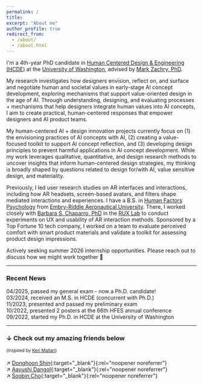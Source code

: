 ```yaml
---
permalink: /
title:
excerpt: "About me"
author_profile: true
redirect_from: 
  - /about/
  - /about.html
---
```


I'm a 4th-year PhD candidate in [Human Centered Design & Engineering (HCDE)][hcde] at the [University of Washington][uw], advised by [Mark Zachry, PhD][mark].

My research investigates how designers envision, reflect on, and surface and negotiate human and societal values in early-stage AI concept development, exploring mechanisms that support value-oriented design in the age of AI. Through understanding, designing, and evaluating processes + mechanisms that help designers integrate human values into AI concepts, I aim to create practical, human-centered responses that empower designers and AI product teams. 

My human-centered AI + design innovation projects currently focus on (1) the envisioning practices of AI concepts with AI, (2) creating a value-focused toolkit to support AI concept reflection, and (3) developing design principles to prevent harmful applications in AI concept development. While my work leverages qualitative, quantitative, and design research methods to uncover insights that inform human-centered design strategies, my thinking is broadly shaped by questions related to design for/with AI, value sensitive design, and materiality.

Previously, I led user research studies on AR interfaces and interactions, including how AR headsets, screen-based avatars, and filters shape mediated interactions and experiences. I have a B.S. in [Human Factors Psychology][hf] from [Embry-Riddle Aeronautical University][erau]. There, I worked closely with [Barbara S. Chaparro, PhD][barb] in the [RUX Lab][rux] to conduct experiments on UX and usability of AR interaction methods. Sponsored by a Top Fortune 10 tech company, I worked on a team to evaluate perceived comfort with smart product materials and validate a toolkit for assessing product design impressions.

Actively seeking summer 2026 internship opportunities. Please reach out to discuss how we might work together 🖤

-----

### Recent News

04/2025, passed my general exam - now a Ph.D. candidate!<br>
03/2024, received an M.S. in HCDE (concurrent with Ph.D.)<br>
11/2023, presented and passed my preliminary exam<br>
10/2022, presented 2 posters at the 66th HFES annual conference<br>
09/2022, started my Ph.D. in HCDE at the University of Washington<br>

-----

### ↓ Check out my amazing friends below
<small> (inspired by [Keri Mallari][keri]) </small><br>
<br>
↗ [Donghoon Shin][donghoon]{:target="_blank"}{:rel="noopener noreferrer"}<br>
↗ [Aayushi Dangol][aayushi]{:target="_blank"}{:rel="noopener noreferrer"}<br>
↗ [Soobin Cho][soobin]{:target="_blank"}{:rel="noopener noreferrer"}<br>





[erau]: https://daytonabeach.erau.edu
[hcde]: https://hcde.washington.edu
[hf]: https://daytonabeach.erau.edu/college-arts-sciences/human-factors
[mhcid]: https://mhcid.uw.edu/
[rux]: https://daytonabeach.erau.edu/about/labs/research-user-experience
[teak]: https://teakresearch.com/
[uw]: https://washington.edu


[aayushi]: https://adango26.github.io
[andy]: https://linkedin.com/in/soohyunmoon
[connie]: https://linkedin.com/in/connie-hyyang
[donghoon]: https://donghoon.io
[emma]: https://ej-mcdonnell.github.io
[joey]: http://students.washington.edu/schaferj/
[jon]: https://jonfroehlich.github.io
[julie]: https://julievera.notion.site/julievera/
[kate]: https://kateringland.com
[keri]: https://keri.xyz
[leah]: https://hcde.washington.edu/findlater
[mark]: https://hcde.washington.edu/zachry
[pitch]: https://wspitch.github.io
[soobin]: https://5oobin.github.io/website/
[sophie]: https://linkedin.com/in/sophieparkdesign
[tessa]: https://tessaeagle.github.io


[barb]: https://faculty.erau.edu/Barbara.Chaparro
[carmen]: https://linkedin.com/in/carmen-van-ommen
[crystal]: https://linkedin.com/in/crystal-fausett
[jenna]: https://linkedin.com/in/jenna-korentsides
[jess]: https://linkedin.com/in/jessycaderby
[jose]: https://linkedin.com/in/jose-mathew787
[katlyn]: https://linkedin.com/in/katlyn-skilton
[keebler]: https://faculty.erau.edu/Joseph.Keebler
[kelly]: https://linkedin.com/in/kellyjuneharris
